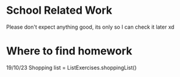 # School Related Work

Please don't expect anything good, its only so I can check it later xd

# Where to find homework
19/10/23 Shopping list = ListExercises.shoppingList()

